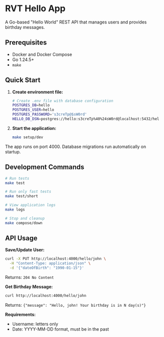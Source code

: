 # RVT Hello App

A Go-based "Hello World" REST API that manages users and provides birthday messages.

## Prerequisites

- Docker and Docker Compose
- Go 1.24.5+
- `make`

## Quick Start

1. **Create environment file:**
   ```bash
   # Create .env file with database configuration
   POSTGRES_DB=hello
   POSTGRES_USER=hello
   POSTGRES_PASSWORD='s3creTp@$sW0rd'
   HELLO_DB_DSN=postgres://hello:s3creTp%40%24sW0rd@localhost:5432/hello?sslmode=disable
   ```

2. **Start the application:**
   ```bash
   make setup/dev
   ```

The app runs on port 4000. Database migrations run automatically on startup.

## Development Commands

```bash
# Run tests
make test

# Run only fast tests  
make test/short

# View application logs
make logs

# Stop and cleanup
make compose/down
```


## API Usage

**Save/Update User:**
```bash
curl -X PUT http://localhost:4000/hello/john \
  -H "Content-Type: application/json" \
  -d '{"dateOfBirth": "1990-01-15"}'
```
Returns: `204 No Content`

**Get Birthday Message:**
```bash
curl http://localhost:4000/hello/john
```
Returns: `{"message": "Hello, john! Your birthday is in N day(s)"}`

**Requirements:**
- Username: letters only
- Date: YYYY-MM-DD format, must be in the past